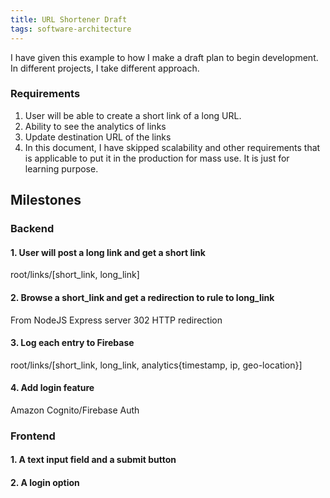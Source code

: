 ```yaml
---
title: URL Shortener Draft
tags: software-architecture
---
```


I have given this example to how I make a draft plan to begin development.
In different projects, I take different approach.

### Requirements
1. User will be able to create a short link of a long URL.
2. Ability to see the analytics of links
3. Update destination URL of the links
4. In this document, I have skipped scalability and other requirements that is applicable to put it in the production 
   for mass use. It is just for learning purpose.

<!--more-->
## Milestones
### Backend
#### 1. User will post a long link and get a short link
root/links/[short_link, long_link]

#### 2. Browse a short_link and get a redirection to rule to long_link
From NodeJS Express server 302 HTTP redirection

#### 3. Log each entry to Firebase
root/links/[short_link, long_link, analytics{timestamp, ip, geo-location}]

#### 4. Add login feature
Amazon Cognito/Firebase Auth

### Frontend
#### 1. A text input field and a submit button
#### 2. A login option
